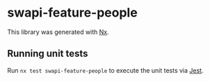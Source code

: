 # swapi-feature-people

This library was generated with [Nx](https://nx.dev).

## Running unit tests

Run `nx test swapi-feature-people` to execute the unit tests via [Jest](https://jestjs.io).
